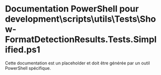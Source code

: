 # Documentation PowerShell pour development\scripts\utils\Tests\Show-FormatDetectionResults.Tests.Simplified.ps1

Cette documentation est un placeholder et doit être générée par un outil PowerShell spécifique.
